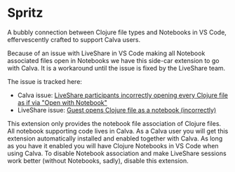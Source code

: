 # Spritz

A bubbly connection between Clojure file types and Notebooks in VS Code, effervescently crafted to support Calva users.

Because of an issue with LiveShare in VS Code making all Notebook associated files open in Notebooks we have this side-car extension to go with Calva. It is a workaround until the issue is fixed by the LiveShare team.

The issue is tracked here:

* Calva issue: [LiveShare participants incorrectly opening every Clojure file as if via "Open with Notebook"](https://github.com/BetterThanTomorrow/calva/issues/1850)
* LiveShare issue: [Guest opens Clojure file as a notebook (incorrectly)](https://github.com/MicrosoftDocs/live-share/issues/4765)

This extension only provides the notebook file association of Clojure files. All notebook supporting code lives in Calva. As a Calva user you will get this extension automatically installed and enabled together with Calva. As long as you have it enabled you will have Clojure Notebooks in VS Code when using Calva. To disable Notebook association and make LiveShare sessions work better (without Notebooks, sadly), disable this extension.

